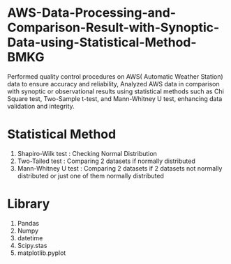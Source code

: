 # AWS-Data-Processing-and-Comparison-Result-with-Synoptic-Data-using-Statistical-Method-BMKG
Performed quality control procedures on AWS( Automatic Weather Station) data to ensure accuracy and reliability,  Analyzed AWS data in comparison with synoptic or observational results using statistical methods such as Chi Square test, Two-Sample t-test, and Mann-Whitney U test, enhancing data validation and integrity. 

# Statistical Method
1. Shapiro-Wilk test : Checking Normal Distribution
2. Two-Tailed test : Comparing 2 datasets if normally distributed
3. Mann-Whitney U test : Comparing 2 datasets if 2 datasets not normally distributed or just one of them normally distributed

# Library
1. Pandas
2. Numpy
3. datetime
4. Scipy.stas
5. matplotlib.pyplot
